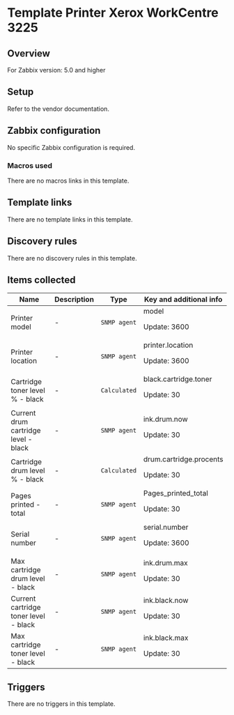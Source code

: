 # Template Printer Xerox WorkCentre 3225

## Overview

For Zabbix version: 5.0 and higher

## Setup

Refer to the vendor documentation.

## Zabbix configuration

No specific Zabbix configuration is required.

### Macros used

There are no macros links in this template.

## Template links

There are no template links in this template.

## Discovery rules

There are no discovery rules in this template.

## Items collected

|Name|Description|Type|Key and additional info|
|----|-----------|----|----|
|Printer model|<p>-</p>|`SNMP agent`|model<p>Update: 3600</p>|
|Printer location|<p>-</p>|`SNMP agent`|printer.location<p>Update: 3600</p>|
|Cartridge toner level % - black|<p>-</p>|`Calculated`|black.cartridge.toner<p>Update: 30</p>|
|Current drum cartridge level - black|<p>-</p>|`SNMP agent`|ink.drum.now<p>Update: 30</p>|
|Cartridge drum level % - black|<p>-</p>|`Calculated`|drum.cartridge.procents<p>Update: 30</p>|
|Pages printed - total|<p>-</p>|`SNMP agent`|Pages_printed_total<p>Update: 30</p>|
|Serial number|<p>-</p>|`SNMP agent`|serial.number<p>Update: 3600</p>|
|Max cartridge drum level - black|<p>-</p>|`SNMP agent`|ink.drum.max<p>Update: 30</p>|
|Current cartridge toner level - black|<p>-</p>|`SNMP agent`|ink.black.now<p>Update: 30</p>|
|Max cartridge toner level - black|<p>-</p>|`SNMP agent`|ink.black.max<p>Update: 30</p>|
## Triggers

There are no triggers in this template.

